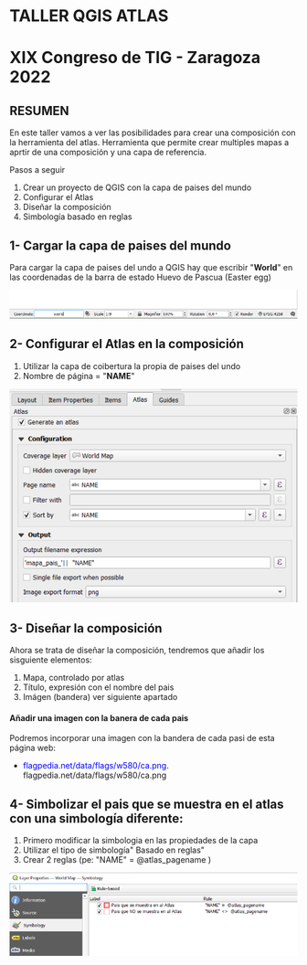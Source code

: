 # TALLER QGIS ATLAS

# XIX Congreso de TIG - Zaragoza 2022

## RESUMEN
En este taller vamos a ver las posibilidades para crear una composición con la herramienta del atlas.
Herramienta que permite crear multiples mapas a aprtir de una composición y una capa de referencia.

Pasos a seguir
1. Crear un proyecto de QGIS con la capa de paises del mundo
2. Configurar el Atlas
3. Diseñar la composición
4. Simbología basado en reglas


## 1- Cargar la capa de paises del mundo
Para cargar la capa de paises del undo a QGIS hay que escribir "**World**" en las coordenadas de la barra de estado
Huevo de Pascua (Easter egg)

![Para cargar capa de paises del mundo](./imagenes/cargar_capa_paises.png)

## 2- Configurar el Atlas en la composición
1. Utilizar la capa de coibertura la propia de paises del undo
2. Nombre de página = "**NAME**"

![Para configurar el panle Atlas](./imagenes/configuracion_atlas.png)

## 3- Diseñar la composición 
Ahora se trata de diseñar la composición, tendremos que añadir los sisguiente elementos:
1. Mapa, controlado por atlas
2. Título, expresión con el nombre del pais
3. Imágen (bandera) ver siguiente apartado

#### Añadir una imagen con la banera de cada pais
Podremos incorporar una imagen con la bandera de cada pasi de esta página web:
- <span style="color:blue">flagpedia.net/data/flags/w580/ca.png</span>.
flagpedia.net/data/flags/w580/ca.png


## 4- Simbolizar el pais que se muestra en el atlas con una simbología diferente:
1. Primero modificar la simbologia en las propiedades de la capa
2. Utilizar el tipo de simbología" Basado en reglas"
3. Crear 2 reglas (pe: "NAME" =  @atlas_pagename )

![Para simbolizar basado en reglas](./imagenes/propiedades_simbologia_reglas.png)


